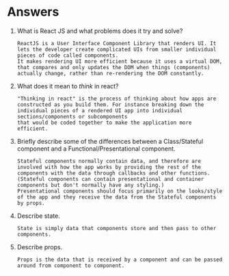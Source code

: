 # Answers

1.  What is React JS and what problems does it try and solve?

        ReactJS is a User Interface Component Library that renders UI. It lets the developer create complicated UIs from smaller individual pieces of code called components.
        It makes rendering UI more efficient because it uses a virtual DOM, that compares and only updates the DOM when things (components) actually change, rather than re-rendering the DOM constantly.

1.  What does it mean to _think_ in react?

        "Thinking in react" is the process of thinking about how apps are constructed as you build them. For instance breaking down the individual pieces of a rendered UI app into individual sections/components or subcomponents
        that would be coded together to make the application more efficient.

1.  Briefly describe some of the differences between a Class/Stateful component and a Functional/Presentational component.

        Stateful components normally contain data, and therefore are involved with how the app works by providing the rest of the components with the data through callbacks and other functions.
        (Stateful components can contain presentational and container components but don't normally have any styling.)
        Presentational components should focus primarily on the looks/style of the app and they receive the data from the Stateful components by props.

1.  Describe state.

        State is simply data that components store and then pass to other components.

1.  Describe props.

        Props is the data that is received by a component and can be passed around from component to component.
